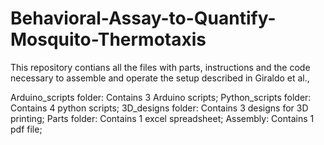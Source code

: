 # Behavioral-Assay-to-Quantify-Mosquito-Thermotaxis

This repository contians all the files with parts, instructions and the code necessary to assemble and operate the setup described in 
Giraldo et al., 

Arduino_scripts folder: Contains 3 Arduino scripts; 
Python_scripts folder: Contains 4 python scripts;
3D_designs folder: Contains 3 designs for 3D printing;
Parts folder: Contains 1 excel spreadsheet;
Assembly: Contains 1 pdf file;
